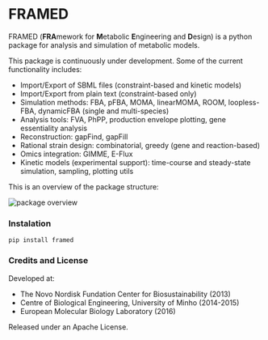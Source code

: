 FRAMED
======

FRAMED (**FRA**mework for **M**etabolic **E**ngineering and **D**esign) is a python package for analysis and simulation of metabolic models.

This package is continuously under development. Some of the current functionality includes:

* Import/Export of SBML files (constraint-based and kinetic models)
* Import/Export from plain text (constraint-based only)
* Simulation methods: FBA, pFBA, MOMA, linearMOMA, ROOM, loopless-FBA, dynamicFBA (single and multi-species)
* Analysis tools: FVA, PhPP, production envelope plotting, gene essentiality analysis
* Reconstruction: gapFind, gapFill
* Rational strain design: combinatorial, greedy (gene and reaction-based)
* Omics integration: GIMME, E-Flux
* Kinetic models (experimental support): time-course and steady-state simulation, sampling, plotting utils

This is an overview of the package structure:

![package overview](https://raw.githubusercontent.com/cdanielmachado/framed/master/misc/package_overview.png)

### Instalation

```
pip install framed
```

### Credits and License

Developed at:

* The Novo Nordisk Fundation Center for Biosustainability (2013)
* Centre of Biological Engineering, University of Minho (2014-2015)
* European Molecular Biology Laboratory (2016)

Released under an Apache License.

